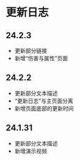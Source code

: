 #   更新日志 <!-- {docsify-ignore-all} -->

##  24.2.3

-   更新部分链接
-   新增“伤害与属性”页面

##  24.2.2

-   更新部分文本描述
-   “更新日志”与主页面分离
-   新增页面底部的更新时间

##  24.1.31

-   更新部分文本描述
-   新增演示视频
